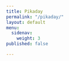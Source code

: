 ```yaml
---
title: Pikaday
permalink: "/pikaday/"
layout: default
menu:
  sidenav:
    weight: 3
published: false

---
```

